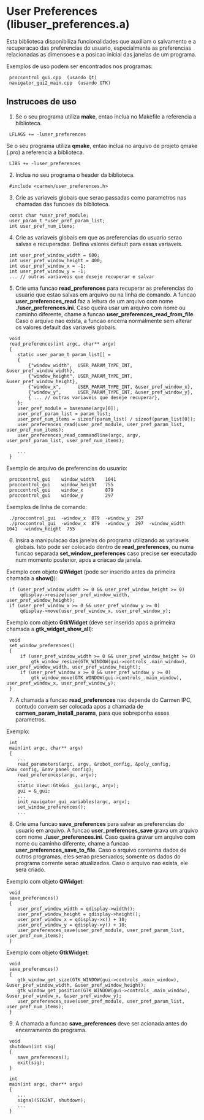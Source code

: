 # User Preferences (libuser_preferences.a)

Esta biblioteca disponibiliza funcionalidades que auxiliam o salvamento e a recuperacao das preferencias do usuario, especialmente as preferencias relacionadas as dimensoes e a posicao inicial das janelas de um programa.

Exemplos de uso podem ser encontrados nos programas: 
```
 proccontrol_gui.cpp  (usando Qt)
 navigator_gui2_main.cpp  (usando GTK)
```

## Instrucoes de uso

1) Se o seu programa utiliza __make__, entao inclua no Makefile a referencia a biblioteca.
```
 LFLAGS += -luser_preferences
```

Se o seu programa utiliza __qmake__, entao inclua no arquivo de projeto qmake (.pro) a referencia a biblioteca.
```
 LIBS += -luser_preferences
```

2) Inclua no seu programa o header da biblioteca.
```
 #include <carmen/user_preferences.h>
```

3) Crie as variaveis globais que serao passadas como parametros nas chamadas das funcoes da biblioteca.
```
 const char *user_pref_module;
 user_param_t *user_pref_param_list;
 int user_pref_num_items;
```

4) Crie as variaveis globais em que as preferencias do usuario serao salvas e recuperadas. Defina valores default para essas variaveis.
```
 int user_pref_window_width = 600;
 int user_pref_window_height = 400;
 int user_pref_window_x = -1;
 int user_pref_window_y = -1;
 ... // outras variaveis que deseje recuperar e salvar
```

5) Crie uma funcao __read_preferences__ para recuperar as preferencias do usuario que estao salvas em arquivo ou na linha de comando. A funcao __user_preferences_read__ faz a leitura de um arquivo com nome __./user_preferences.ini__. Caso queira usar um arquivo com nome ou caminho diferente, chame a funcao __user_preferences_read_from_file__. Caso o arquivo nao exista, a funcao encerra normalmente sem alterar os valores default das variaveis globais.
```
 void
 read_preferences(int argc, char** argv)
 {
 	static user_param_t param_list[] =
 	{
 		{"window_width",  USER_PARAM_TYPE_INT, &user_pref_window_width},
 		{"window_height", USER_PARAM_TYPE_INT, &user_pref_window_height},
 		{"window_x",      USER_PARAM_TYPE_INT, &user_pref_window_x},
 		{"window_y",      USER_PARAM_TYPE_INT, &user_pref_window_y},
 		{ ... // outras variaveis que deseje recuperar},
 	};
 	user_pref_module = basename(argv[0]);
 	user_pref_param_list = param_list;
 	user_pref_num_items = sizeof(param_list) / sizeof(param_list[0]);
 	user_preferences_read(user_pref_module, user_pref_param_list, user_pref_num_items);
 	user_preferences_read_commandline(argc, argv, user_pref_param_list, user_pref_num_items);
 
 	... 
 }
```

Exemplo de arquivo de preferencias do usuario: 
```
 proccontrol_gui	window_width	1041
 proccontrol_gui	window_height	755
 proccontrol_gui	window_x		879
 proccontrol_gui	window_y		297
```

Exemplos de linha de comando:
```
 ./proccontrol_gui  -window_x  879  -window_y  297
 ./proccontrol_gui  -window_x  879  -window_y  297  -window_width  1041  -window_height  755
```

6) Insira a manipulacao das janelas do programa utilizando as variaveis globais. Isto pode ser colocado dentro de __read_preferences__, ou numa funcao separada __set_window_preferences__ caso precise ser executado num momento posterior, apos a criacao da janela.

Exemplo com objeto __QWidget__ (pode ser inserido antes da primeira chamada a __show()__):
```
 if (user_pref_window_width >= 0 && user_pref_window_height >= 0)
     qdisplay->resize(user_pref_window_width, user_pref_window_height);
 if (user_pref_window_x >= 0 && user_pref_window_y >= 0)
     qdisplay->move(user_pref_window_x, user_pref_window_y);
```

Exemplo com objeto __GtkWidget__ (deve ser inserido apos a primeira chamada a __gtk_widget_show_all__):
```
 void
 set_window_preferences()
 {
     if (user_pref_window_width >= 0 && user_pref_window_height >= 0)
         gtk_window_resize(GTK_WINDOW(gui->controls_.main_window), user_pref_window_width, user_pref_window_height);
     if (user_pref_window_x >= 0 && user_pref_window_y >= 0)
         gtk_window_move(GTK_WINDOW(gui->controls_.main_window), user_pref_window_x, user_pref_window_y);
 }
```

7) A chamada a funcao __read_preferences__ nao depende do Carmen IPC, contudo convem ser colocada apos a chamada de __carmen_param_install_params__, para que sobreponha esses parametros.

Exemplo:
```
 int
 main(int argc, char** argv)
 {
    ...
	read_parameters(argc, argv, &robot_config, &poly_config, &nav_config, &nav_panel_config);
	read_preferences(argc, argv);
    ...
	static View::GtkGui _gui(argc, argv);
	gui = &_gui;
    ...
	init_navigator_gui_variables(argc, argv);
 	set_window_preferences();
    ...
```

8) Crie uma funcao __save_preferences__ para salvar as preferencias do usuario em arquivo. A funcao __user_preferences_save__ grava um arquivo com nome __./user_preferences.ini__. Caso queira gravar um arquivo com nome ou caminho diferente, chame a funcao __user_preferences_save_to_file__. Caso o arquivo contenha dados de outros programas, eles serao preservados; somente os dados do programa corrente serao atualizados. Caso o arquivo nao exista, ele sera criado.

Exemplo com objeto __QWidget__: 
```
 void
 save_preferences()
 {
    user_pref_window_width = qdisplay->width();
    user_pref_window_height = qdisplay->height();
    user_pref_window_x = qdisplay->x() + 10;
    user_pref_window_y = qdisplay->y() + 10;
    user_preferences_save(user_pref_module, user_pref_param_list, user_pref_num_items);
 }
```

Exemplo com objeto __GtkWidget__:
```
 void
 save_preferences()
 {
    gtk_window_get_size(GTK_WINDOW(gui->controls_.main_window), &user_pref_window_width, &user_pref_window_height);
    gtk_window_get_position(GTK_WINDOW(gui->controls_.main_window), &user_pref_window_x, &user_pref_window_y);
    user_preferences_save(user_pref_module, user_pref_param_list, user_pref_num_items);
 }
```

9) A chamada a funcao __save_preferences__ deve ser acionada antes do encerramento do programa.
```
 void
 shutdown(int sig)
 {
 	save_preferences();
 	exit(sig);
 }
 
 int
 main(int argc, char** argv)
 {
 	...
 	signal(SIGINT, shutdown);
 	...
 }
```
